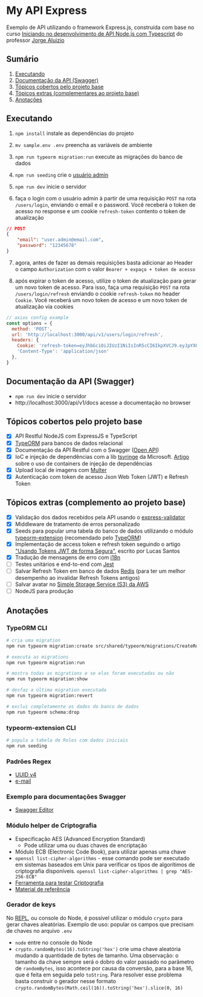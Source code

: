 # My API Express

Exemplo de API utilizando o framework Express.js, construída com base no curso [Iniciando no desenvolvimento de API Node.js com Typescript](https://www.udemy.com/course/primeiros-passos-nodejs-typescript/) do professor [Jorge Aluizio](https://www.linkedin.com/in/jorgealuizio/)

## Sumário

1. [Executando](#executando)
2. [Documentação da API (Swagger)](#documentação-da-api-swagger)
3. [Tópicos cobertos pelo projeto base](#tópicos-cobertos-pelo-projeto-base)
4. [Tópicos extras (complementares ao projeto base)](#tópicos-extras-complemento-ao-projeto-base)
5. [Anotações](#anotações)

## Executando

1. `npm install` instale as dependências do projeto

2. `mv sample.env .env` preencha as variáveis de ambiente

3. `npm run typeorm migration:run` execute as migrações do banco de dados

4. `npm run seeding` crie o [usuário admin](./src/users/database/seeding/UserSeeder.ts)

5. `npm run dev` inicie o servidor

6. faça o login com o usuário admin à partir de uma requisição `POST` na rota `/users/login`, enviando o email e o password. Você receberá o token de acesso no response e um cookie `refresh-token` contento o token de atualização

~~~json
// POST
{
	"email": "user.admin@email.com",
	"password": "12345678"
}
~~~

7. agora, antes de fazer as demais requisições basta adicionar ao Header o campo `Authorization` com o valor `Bearer + expaço + token de acesso`

8. após expirar o token de acesso, utilize o token de atualização para gerar um novo token de acesso. Para isso, faça uma requisição `POST` na rota `/users/login/refresh` enviando o cookie `refresh-token` no header `Cookie`. Você receberá um novo token de acesso e um novo token de atualização via cookies

~~~js
// axios config example
const options = {
  method: 'POST',
  url: 'http://localhost:3000/api/v1/users/login/refresh',
  headers: {
    Cookie: 'refresh-token=eyJhbGciOiJIUzI1NiIsInR5cCI6IkpXVCJ9.eyJpYXQiOjE2NzcwOTQzMDcsImV4cCI6MTY3NzA5NzkwNywiYXVkIjoidXJuOmNsaWVudDphdWRpZW5jZTpyZWZyZXNoIiwiaXNzIjoidXJuOm15LWFwaS1leHByZXNzOmlzc3VlcjpyZWZyZXNoIn0.qAB6RtnKCdkGfMKh9fjM5bvM9hBwSejEO8FuxhvWVQ8; Expires=Wed, 22 Feb 2023 17:31:47 GMT; Path=/; Secure; HttpOnly; Domain=localhost',
    'Content-Type': 'application/json'
  },
}
~~~

## Documentação da API (Swagger)

- `npm run dev` inicie o servidor
- http://localhost:3000/api/v1/docs acesse a documentação no browser

## Tópicos cobertos pelo projeto base

- [x] API Restful NodeJS com ExpressJS e TypeScript
- [x] [TypeORM](https://typeorm.io/) para bancos de dados relacional
- [x] Documentação da API Restful com o Swagger ([Open API](https://github.com/OAI/OpenAPI-Specification/blob/main/versions/3.0.3.md))
- [x] IoC e injeção de dependências com a lib [tsyringe](https://github.com/Microsoft/tsyringe#readme) da Microsoft. [Artigo](https://dev.to/logrocket/top-5-typescript-dependency-injection-containers-53e2) sobre o uso de containers de injeção de dependências
- [x] Upload local de imagens com [Multer](https://github.com/expressjs/multer/blob/master/doc/README-pt-br.md)
- [x] Autenticação com token de acesso Json Web Token (JWT) e Refresh Token

## Tópicos extras (complemento ao projeto base)

- [x] Validação dos dados recebidos pela API usando o [express-validator](https://express-validator.github.io/docs)
- [x] Middleware de tratamento de erros personalizado
- [x] Seeds para popular uma tabela do banco de dados utilizando o módulo [typeorm-extension](https://typeorm-extension.tada5hi.net/guide/seeding.html) (recomendado pelo [TypeORM](https://typeorm.io/#extensions))
- [x] Implementação de access token e refresh token seguindo o artigo ["Usando Tokens JWT de forma Segura"](https://blog.lsantos.dev/jwt-seguro/), escrito por Lucas Santos
- [x] Tradução de mensagens de erro com [i18n](https://www.i18next.com/)
- [ ] Testes unitários e end-to-end com [Jest](https://jestjs.io/pt-BR/)
- [ ] Salvar Refresh Token em banco de dados [Redis](https://redis.io/) (para ter um melhor desempenho ao invalidar Refresh Tokens antigos)
- [ ] Salvar avatar no [Simple Storage Service (S3) da AWS](https://aws.amazon.com/pt/s3/)
- [ ] NodeJS para produção

## Anotações

### TypeORM CLI

~~~bash
# cria uma migration
npm run typeorm migration:create src/shared/typeorm/migrations/CreateRolesTable

# executa as migrations
npm run typeorm migration:run

# mostra todas as migrations e se elas foram executadas ou não
npm run typeorm migration:show

# desfaz a última migration executada
npm run typeorm migration:revert

# exclui completamente os dados do banco de dados
npm run typeorm schema:drop
~~~

### typeorm-extension CLI

~~~bash
# popula a tabela de Roles com dados iniciais
npm run seeding
~~~

### Padrões Regex

- [UUID v4](https://ihateregex.io/expr/uuid/)
- [e-mail](https://ihateregex.io/expr/email/)

### Exemplo para documentações Swagger

- [Swagger Editor](https://editor.swagger.io)

### Módulo helper de Criptografia

- Especificação AES (Advanced Encryption Standard)
  - Pode utilizar uma ou duas chaves de encriptação
- Módulo ECB (Electronic Code Book), para utilizar apenas uma chave
- `openssl list-cipher-algorithms` - esse comando pode ser executado em sistemas baseados em Unix para verificar os tipos de algorítimos de criptografia disponíveis. `openssl list-cipher-algorithms | grep "AES-256-ECB"`
- [Ferramenta para testar Criptografia](https://www.devglan.com/online-tools/aes-encryption-decryption)
- [Material de referência](https://youtu.be/NiMlyJhlbeg)

### Gerador de keys

No [REPL](https://nodejs.org/api/repl.html#repl), ou console do Node, é possível utilizar o módulo `crypto` para gerar chaves aleatórias. Exemplo de uso: popular os campos que precisam de chaves no arquivo `.env`

- `node` entre no console do Node
- `crypto.randomBytes(16).toString('hex')` crie uma chave aleatória mudando a quantidade de bytes de tamanho. Uma observação: o tamanho da chave sempre será o dobro do valor passado no parâmetro de `randomBytes`, isso acontece por causa da conversão, para a base 16, que é feita em seguida pelo `toString`. Para resolver esse problema basta construir o gerador nesse formato `crypto.randomBytes(Math.ceil(16)).toString('hex').slice(0, 16)`
